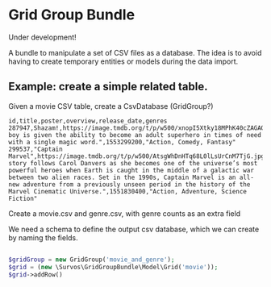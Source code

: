 # Grid Group Bundle

Under development!

A bundle to manipulate a set of CSV files as a database.  The idea is to avoid having to create temporary entities or models during the data import.

## Example: create a simple related table.

Given a movie CSV table, create a CsvDatabase (GridGroup?)

```
id,title,poster,overview,release_date,genres
287947,Shazam!,https://image.tmdb.org/t/p/w500/xnopI5Xtky18MPhK40cZAGAOVeV.jpg,"A boy is given the ability to become an adult superhero in times of need with a single magic word.",1553299200,"Action, Comedy, Fantasy"
299537,"Captain Marvel",https://image.tmdb.org/t/p/w500/AtsgWhDnHTq68L0lLsUrCnM7TjG.jpg,"The story follows Carol Danvers as she becomes one of the universe’s most powerful heroes when Earth is caught in the middle of a galactic war between two alien races. Set in the 1990s, Captain Marvel is an all-new adventure from a previously unseen period in the history of the Marvel Cinematic Universe.",1551830400,"Action, Adventure, Science Fiction"
```

Create a movie.csv and genre.csv, with genre counts as an extra field

We need a schema to define the output csv database, which we can create by naming the fields.

```php

$gridGroup = new GridGroup('movie_and_genre');
$grid = (new \Survos\GridGroupBundle\Model\Grid('movie'));
$grid->addRow()




```
